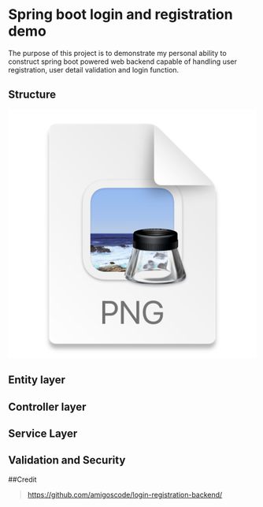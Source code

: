 # Spring boot login and registration demo

The purpose of this project is to demonstrate my personal ability to construct spring boot powered web backend capable of 
handling user registration, user detail validation and login function.

## Structure
![img.png](img.png)
## Entity layer

## Controller layer

## Service Layer

## Validation and Security


##Credit
>https://github.com/amigoscode/login-registration-backend/